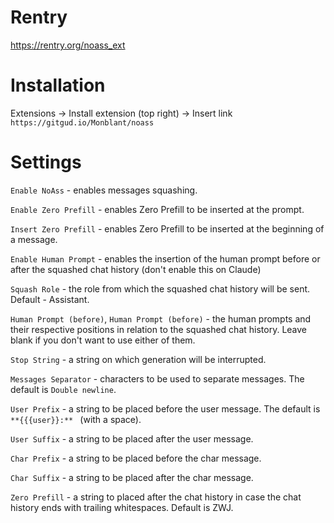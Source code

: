 # Rentry

https://rentry.org/noass_ext

# Installation

Extensions -> Install extension (top right) -> Insert link `https://gitgud.io/Monblant/noass`

# Settings

`Enable NoAss` - enables messages squashing.

`Enable Zero Prefill` - enables Zero Prefill to be inserted at the prompt.

`Insert Zero Prefill` - enables Zero Prefill to be inserted at the beginning of a message.

`Enable Human Prompt` - enables the insertion of the human prompt before or after the squashed chat history (don't enable this on Claude)

`Squash Role` - the role from which the squashed chat history will be sent. Default - Assistant.

`Human Prompt (before)`, `Human Prompt (before)` - the human prompts and their respective positions in relation to the squashed chat history. Leave blank if you don't want to use either of them.

`Stop String` - a string on which generation will be interrupted.

`Messages Separator` - characters to be used to separate messages. The default is `Double newline`.

`User Prefix` - a string to be placed before the user message. The default is `**{{{user}}:** ` (with a space).

`User Suffix` - a string to be placed after the user message.

`Char Prefix` - a string to be placed before the char message.

`Char Suffix` - a string to be placed after the char message.

`Zero Prefill` - a string to placed after the chat history in case the chat history ends with trailing whitespaces. Default is ZWJ.
